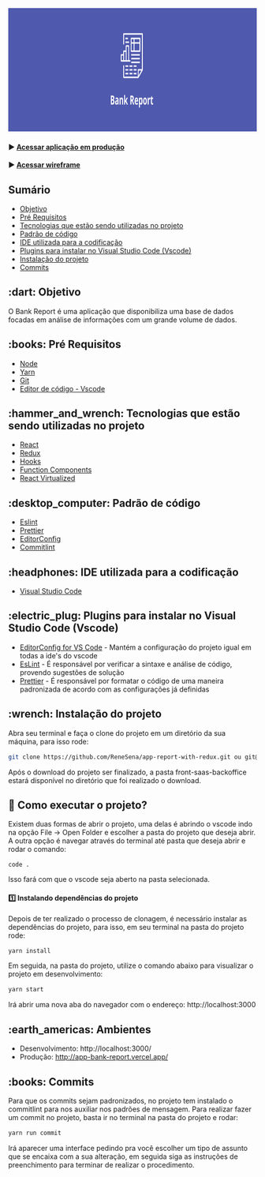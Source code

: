 <div align="center">
	<img src="banner.svg" height="250px" />
</div>

#### ▶️ [Acessar aplicação em produção](http://app-bank-report.vercel.app/)
#### ▶️ [Acessar wireframe](https://www.figma.com/file/UgZdjzAtOuurOoOn4AwAe8/Sinqia-Test?node-id=0%3A1)

## Sumário

-   [Objetivo](#objetivo)
-   [Pré Requisitos](#pre-requisitos)
-   [Tecnologias que estão sendo utilizadas no projeto](#tecnologias)
-   [Padrão de código](#padrao-de-codigo)
-   [IDE utilizada para a codificação](#ide)
-   [Plugins para instalar no Visual Studio Code (Vscode)](#plugins)
-   [Instalação do projeto](#instalacao)
-   [Commits](#commits)

<h2 id="objetivo">:dart: Objetivo</h2>

O Bank Report é uma aplicação que disponibiliza uma base de dados focadas em análise de informações com um grande volume de dados.

<h2 id="pre-requisitos">:books: Pré Requisitos</h2>

-   [Node](https://nodejs.org/en/)
-   [Yarn](https://yarnpkg.com/)
-   [Git](https://git-scm.com/)
-   [Editor de código - Vscode](https://code.visualstudio.com/)

<h2 id="tecnologias">:hammer_and_wrench: Tecnologias que estão sendo utilizadas no projeto</h2>

-   [React](https://pt-br.reactjs.org/)
-   [Redux](https://redux.js.org/)
-   [Hooks](https://pt-br.reactjs.org/docs/hooks-intro.html)
-   [Function Components](https://pt-br.reactjs.org/docs/components-and-props.html)
-   [React Virtualized](https://bvaughn.github.io/react-virtualized/#/components/List)

<h2 id="padrao-de-codigo">:desktop_computer: Padrão de código</h2>

-   [Eslint](https://eslint.org/docs/user-guide/formatters/)
-   [Prettier](https://prettier.io/)
-   [EditorConfig](https://editorconfig.org/)
-   [Commitlint](https://commitlint.js.org/#/)

<h2 id="ide">:headphones: IDE utilizada para a codificação</h2>

-   [Visual Studio Code](https://code.visualstudio.com/)

<h2 id="plugins">:electric_plug: Plugins para instalar no Visual Studio Code (Vscode)</h2>

-   [EditorConfig for VS Code](https://marketplace.visualstudio.com/items?itemName=EditorConfig.EditorConfig) - Mantém a configuração do projeto igual em todas a ide's do vscode
-   [EsLint](https://marketplace.visualstudio.com/items?itemName=dbaeumer.vscode-eslint) - É responsável por verificar a sintaxe e análise de código, provendo sugestões de solução
-   [Prettier](https://marketplace.visualstudio.com/items?itemName=esbenp.prettier-vscode) - É responsável por formatar o código de uma maneira padronizada de acordo com as configurações já definidas

<h2 id="instalacao">:wrench: Instalação do projeto</h2>

Abra seu terminal e faça o clone do projeto em um diretório da sua máquina, para isso rode:

```bash
git clone https://github.com/ReneSena/app-report-with-redux.git ou git@github.com:ReneSena/app-report-with-redux.git
```

Após o download do projeto ser finalizado, a pasta front-saas-backoffice estará disponível no diretório que foi realizado o download.

## :rocket: Como executar o projeto?

Existem duas formas de abrir o projeto, uma delas é abrindo o vscode indo na opção File -> Open Folder e escolher a pasta do projeto que deseja abrir. A outra opção é navegar através do terminal até pasta que deseja abrir e rodar o comando:

```
code .
```

Isso fará com que o vscode seja aberto na pasta selecionada.

#### :one: Instalando dependências do projeto

Depois de ter realizado o processo de clonagem, é necessário instalar as dependências do projeto, para isso, em seu terminal na pasta do projeto rode:

```bash
yarn install
```

Em seguida, na pasta do projeto, utilize o comando abaixo para visualizar o projeto em desenvolvimento:

```bash
yarn start
```

Irá abrir uma nova aba do navegador com o endereço: http://localhost:3000

<h2 id="ambientes">:earth_americas: Ambientes</h2>

-   Desenvolvimento: http://localhost:3000/
-   Produção: http://app-bank-report.vercel.app/

<h2 id="commits">:books: Commits</h2>

Para que os commits sejam padronizados, no projeto tem instalado o commitlint para nos auxiliar nos padrões de mensagem. Para realizar fazer um commit no projeto, basta ir no terminal na pasta do projeto e rodar:

```bash
yarn run commit
```

Irá aparecer uma interface pedindo pra você escolher um tipo de assunto que se encaixa com a sua alteração, em seguida siga as instruções de preenchimento para terminar de realizar o procedimento.
